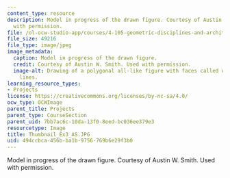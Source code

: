 ```yaml
---
content_type: resource
description: Model in progress of the drawn figure. Courtesy of Austin W. Smith. Used
  with permission.
file: /ol-ocw-studio-app/courses/4-105-geometric-disciplines-and-architecture-skills-reciprocal-methodologies-fall-2012/494ccbca456bba1b9756769b6e29f3b0_Thumbnail_Ex3_AS.JPG
file_size: 49216
file_type: image/jpeg
image_metadata:
  caption: Model in progress of the drawn figure.
  credit: Courtesy of Austin W. Smith. Used with permission.
  image-alt: Drawing of a polygonal all-like figure with faces called out by projection
    lines.
learning_resource_types:
- Projects
license: https://creativecommons.org/licenses/by-nc-sa/4.0/
ocw_type: OCWImage
parent_title: Projects
parent_type: CourseSection
parent_uid: 7bb7ac6c-10da-13f0-8eed-bc036ee379e3
resourcetype: Image
title: Thumbnail_Ex3_AS.JPG
uid: 494ccbca-456b-ba1b-9756-769b6e29f3b0
---
```

Model in progress of the drawn figure. Courtesy of Austin W. Smith. Used with permission.